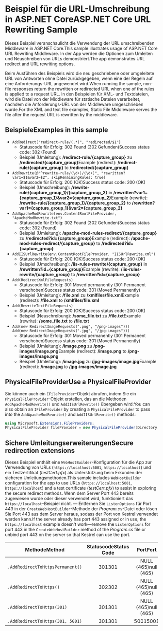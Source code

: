 # <a name="aspnet-core-url-rewriting-sample"></a><span data-ttu-id="c6d93-101">Beispiel für die URL-Umschreibung in ASP.NET Core</span><span class="sxs-lookup"><span data-stu-id="c6d93-101">ASP.NET Core URL Rewriting Sample</span></span>

<span data-ttu-id="c6d93-102">Dieses Beispiel veranschaulicht die Verwendung der URL umschreibenden Middleware in ASP.NET Core.</span><span class="sxs-lookup"><span data-stu-id="c6d93-102">This sample illustrates usage of ASP.NET Core URL Rewriting Middleware.</span></span> <span data-ttu-id="c6d93-103">In der App werden die Optionen zum Umleiten und Neuschreiben von URLs demonstriert.</span><span class="sxs-lookup"><span data-stu-id="c6d93-103">The app demonstrates URL redirect and URL rewriting options.</span></span>

<span data-ttu-id="c6d93-104">Beim Ausführen des Beispiels wird die neu geschriebene oder umgeleitete URL von Antworten ohne Datei zurückgegeben, wenn eine der Regeln auf eine Anforderungs-URL angewendet wird.</span><span class="sxs-lookup"><span data-stu-id="c6d93-104">When running the sample, non-file responses return the rewritten or redirected URL when one of the rules is applied to a request URL.</span></span> <span data-ttu-id="c6d93-105">In den Beispielen für XML- und Textdateien, wird die Datei von der Middleware für statische Dateien verarbeitet, nachdem die Anforderungs-URL von der Middleware umgeschrieben wurde.</span><span class="sxs-lookup"><span data-stu-id="c6d93-105">For the XML and text file examples, Static File Middleware serves the file after the request URL is rewritten by the middleware.</span></span>

## <a name="examples-in-this-sample"></a><span data-ttu-id="c6d93-106">Beispiele</span><span class="sxs-lookup"><span data-stu-id="c6d93-106">Examples in this sample</span></span>

* `AddRedirect("redirect-rule/(.*)", "redirected/$1")`
  - <span data-ttu-id="c6d93-107">Statuscode für Erfolg: 302 Found (302 Gefunden)</span><span class="sxs-lookup"><span data-stu-id="c6d93-107">Success status code: 302 (Found)</span></span>
  - <span data-ttu-id="c6d93-108">Beispiel (Umleitung): **/redirect-rule/{capture_group}** zu **/redirected/{capture_group}**</span><span class="sxs-lookup"><span data-stu-id="c6d93-108">Example (redirect): **/redirect-rule/{capture_group}** to **/redirected/{capture_group}**</span></span>
* `AddRewrite(@"^rewrite-rule/(\d+)/(\d+)", "rewritten?var1=$1&var2=$2", skipRemainingRules: true)`
  - <span data-ttu-id="c6d93-109">Statuscode für Erfolg: 200 (OK)</span><span class="sxs-lookup"><span data-stu-id="c6d93-109">Success status code: 200 (OK)</span></span>
  - <span data-ttu-id="c6d93-110">Beispiel (Umschreibung): **/rewrite-rule/{capture_group_1}/{capture_group_2}** in **/rewritten?var1={capture_group_1}&var2={capture_group_2}**</span><span class="sxs-lookup"><span data-stu-id="c6d93-110">Example (rewrite): **/rewrite-rule/{capture_group_1}/{capture_group_2}** to **/rewritten?var1={capture_group_1}&var2={capture_group_2}**</span></span>
* `AddApacheModRewrite(env.ContentRootFileProvider, "ApacheModRewrite.txt")`
  - <span data-ttu-id="c6d93-111">Statuscode für Erfolg: 302 Found (302 Gefunden)</span><span class="sxs-lookup"><span data-stu-id="c6d93-111">Success status code: 302 (Found)</span></span>
  - <span data-ttu-id="c6d93-112">Beispiel (Umleitung): **/apache-mod-rules-redirect/{capture_group}** zu **/redirected?id={capture_group}**</span><span class="sxs-lookup"><span data-stu-id="c6d93-112">Example (redirect): **/apache-mod-rules-redirect/{capture_group}** to **/redirected?id={capture_group}**</span></span>
* `AddIISUrlRewrite(env.ContentRootFileProvider, "IISUrlRewrite.xml")`
  - <span data-ttu-id="c6d93-113">Statuscode für Erfolg: 200 (OK)</span><span class="sxs-lookup"><span data-stu-id="c6d93-113">Success status code: 200 (OK)</span></span>
  - <span data-ttu-id="c6d93-114">Beispiel (Umschreibung): **/iis-rules-rewrite/{capture_group}** in **/rewritten?id={capture_group}**</span><span class="sxs-lookup"><span data-stu-id="c6d93-114">Example (rewrite): **/iis-rules-rewrite/{capture_group}** to **/rewritten?id={capture_group}**</span></span>
* `Add(RedirectXmlFileRequests)`
  - <span data-ttu-id="c6d93-115">Statuscode für Erfolg: 301 Moved permanently (301 Permanent verschoben)</span><span class="sxs-lookup"><span data-stu-id="c6d93-115">Success status code: 301 (Moved Permanently)</span></span>
  - <span data-ttu-id="c6d93-116">Beispiel (Umleitung): **/file.xml** zu **/xmlfiles/file.xml**</span><span class="sxs-lookup"><span data-stu-id="c6d93-116">Example (redirect): **/file.xml** to **/xmlfiles/file.xml**</span></span>
* `Add(RewriteTextFileRequests)`
  - <span data-ttu-id="c6d93-117">Statuscode für Erfolg: 200 (OK)</span><span class="sxs-lookup"><span data-stu-id="c6d93-117">Success status code: 200 (OK)</span></span>
  - <span data-ttu-id="c6d93-118">Beispiel (Neuschreibung): **/some_file.txt** zu **/file.txt**</span><span class="sxs-lookup"><span data-stu-id="c6d93-118">Example (rewrite): **/some_file.txt** to **/file.txt**</span></span>
* `Add(new RedirectImageRequests(".png", "/png-images")))`<br>`Add(new RedirectImageRequests(".jpg", "/jpg-images")))`
  - <span data-ttu-id="c6d93-119">Statuscode für Erfolg: 301 Moved permanently (301 Permanent verschoben)</span><span class="sxs-lookup"><span data-stu-id="c6d93-119">Success status code: 301 (Moved Permanently)</span></span>
  - <span data-ttu-id="c6d93-120">Beispiel (Umleitung): **/image.png** zu **/png-images/image.png**</span><span class="sxs-lookup"><span data-stu-id="c6d93-120">Example (redirect): **/image.png** to **/png-images/image.png**</span></span>
  - <span data-ttu-id="c6d93-121">Beispiel (Umleitung): **/image.jpg** zu **/jpg-images/image.jpg**</span><span class="sxs-lookup"><span data-stu-id="c6d93-121">Example (redirect): **/image.jpg** to **/jpg-images/image.jpg**</span></span>

## <a name="use-a-physicalfileprovider"></a><span data-ttu-id="c6d93-122">PhysicalFileProvider</span><span class="sxs-lookup"><span data-stu-id="c6d93-122">Use a PhysicalFileProvider</span></span>

<span data-ttu-id="c6d93-123">Sie können auch ein `IFileProvider`-Objekt abrufen, indem Sie ein `PhysicalFileProvider`-Objekt erstellen, das an die Methoden `AddApacheModRewrite()` und `AddIISUrlRewrite()` übergeben wird:</span><span class="sxs-lookup"><span data-stu-id="c6d93-123">You can also obtain an `IFileProvider` by creating a `PhysicalFileProvider` to pass into the `AddApacheModRewrite()` and `AddIISUrlRewrite()` methods:</span></span>

```csharp
using Microsoft.Extensions.FileProviders;
PhysicalFileProvider fileProvider = new PhysicalFileProvider(Directory.GetCurrentDirectory());
```

## <a name="secure-redirection-extensions"></a><span data-ttu-id="c6d93-124">Sichere Umleitungserweiterungen</span><span class="sxs-lookup"><span data-stu-id="c6d93-124">Secure redirection extensions</span></span>

<span data-ttu-id="c6d93-125">Dieses Beispiel enthält eine `WebHostBuilder`-Konfiguration für die App zur Verwendung von URLs (`https://localhost:5001`, `https://localhost`) und ein Testzertifikat (*testCert.pfx*) als Unterstützung beim Erkunden der sicheren Umleitungsmethoden.</span><span class="sxs-lookup"><span data-stu-id="c6d93-125">This sample includes `WebHostBuilder` configuration for the app to use URLs (`https://localhost:5001`, `https://localhost`) and a test certificate (*testCert.pfx*) to assist in exploring the secure redirect methods.</span></span> <span data-ttu-id="c6d93-126">Wenn dem Server Port 443 bereits zugewiesen wurde oder dieser verwendet wird, funktioniert das `https://localhost`-Beispiel nicht. &mdash; Entfernen Sie `ListenOptions` für Port 443 in der `CreateWebHostBuilder`-Methode der *Program.cs*-Datei oder lösen Sie Port 443 aus dem Server heraus, sodass der Port von Kestrel verwendet werden kann.</span><span class="sxs-lookup"><span data-stu-id="c6d93-126">If the server already has port 443 assigned or in use, the `https://localhost` example doesn't work&mdash;remove the `ListenOptions` for port 443 in the `CreateWebHostBuilder` method of the *Program.cs* file or unbind port 443 on the server so that Kestrel can use the port.</span></span>

| <span data-ttu-id="c6d93-127">Methode</span><span class="sxs-lookup"><span data-stu-id="c6d93-127">Method</span></span>                           | <span data-ttu-id="c6d93-128">Statuscode</span><span class="sxs-lookup"><span data-stu-id="c6d93-128">Status Code</span></span> |    <span data-ttu-id="c6d93-129">Port</span><span class="sxs-lookup"><span data-stu-id="c6d93-129">Port</span></span>    |
| -------------------------------- | :---------: | :--------: |
| `.AddRedirectToHttpsPermanent()` |     <span data-ttu-id="c6d93-130">301</span><span class="sxs-lookup"><span data-stu-id="c6d93-130">301</span></span>     | <span data-ttu-id="c6d93-131">NULL (465)</span><span class="sxs-lookup"><span data-stu-id="c6d93-131">null (465)</span></span> |
| `.AddRedirectToHttps()`          |     <span data-ttu-id="c6d93-132">302</span><span class="sxs-lookup"><span data-stu-id="c6d93-132">302</span></span>     | <span data-ttu-id="c6d93-133">NULL (465)</span><span class="sxs-lookup"><span data-stu-id="c6d93-133">null (465)</span></span> |
| `.AddRedirectToHttps(301)`       |     <span data-ttu-id="c6d93-134">301</span><span class="sxs-lookup"><span data-stu-id="c6d93-134">301</span></span>     | <span data-ttu-id="c6d93-135">NULL (465)</span><span class="sxs-lookup"><span data-stu-id="c6d93-135">null (465)</span></span> |
| `.AddRedirectToHttps(301, 5001)` |     <span data-ttu-id="c6d93-136">301</span><span class="sxs-lookup"><span data-stu-id="c6d93-136">301</span></span>     |    <span data-ttu-id="c6d93-137">5001</span><span class="sxs-lookup"><span data-stu-id="c6d93-137">5001</span></span>    |
